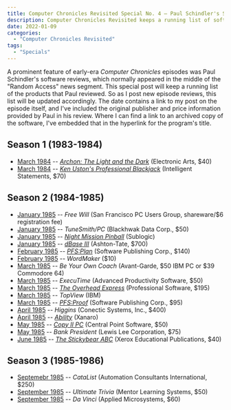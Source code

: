 ```yaml
---
title: Computer Chronicles Revisited Special No. 4 — Paul Schindler's Software Reviews
description: Computer Chronicles Revisited keeps a running list of software reviewed by our favorite 1980s tech journalist.
date: 2022-01-09
categories:
  - "Computer Chronicles Revisited"
tags:
  - "Specials"
---
```


A prominent feature of early-era *Computer Chronicles* episodes was Paul Schindler's software reviews, which normally appeared in the middle of the "Random Access" news segment. This special post will keep a running list of the products that Paul reviewed. So as I post new episode reviews, this list will be updated accordingly. The date contains a link to my post on the episode itself, and I've included the original publisher and price information provided by Paul in his review. Where I can find a link to an archived copy of the software, I've embedded that in the hyperlink for the program's title.

## Season 1 (1983-1984)

+ [March 1984](https://smoliva.blog/post/computer-chronicles-revisited-019-hp-2700-apple-macintosh/) -- [*Archon: The Light and the Dark*](https://www.myabandonware.com/game/archon-the-light-and-the-dark-1u) (Electronic Arts, $40)
+ [March 1984](https://smoliva.blog/post/computer-chronicles-revisited-020-expert-ease-kee-system/) -- [*Ken Uston's Professional Blackjack*](https://archive.org/details/msdos_Ken_Ustons_Professional_Blackjack_1982) (Intelligent Statements, $70)

## Season 2 (1984-1985)

+ [January 1985](https://smoliva.blog/post/computer-chronicles-revisited-027-sargon-iii-millionaire-ghostbusters/) -- *Free Will* (San Francisco PC Users Group, shareware/$6 registration fee)
+ [January 1985](https://smoliva.blog/post/computer-chronicles-revisited-028-tandy-1000-compaq-portable/) -- *TuneSmith/PC* (Blackhwak Data Corp., $50)
+ [January 1985](https://smoliva.blog/post/computer-chronicles-revisited-029-locksmith-pc-talk-frankie-mouse/) -- [*Night Mission Pinball*](https://archive.org/details/wozaday_Night_Mission_Pinball) (Sublogic)
+ [January 1985](https://smoliva.blog/post/computer-chronicles-revisited-030-data-general-one-texas-instruments-pro-lite-hp-110-portable-morrow-pivot/) -- [*dBase III*](https://winworldpc.com/product/dbase/iii-v10) (Ashton-Tate, $700)
+ [February 1985](https://smoliva.blog/post/computer-chronicles-revisited-031-adaptive-firmware-card-express3-kurzweil-reading-machine/) -- [*PFS:Plan*](https://smoliva.blog/post/computer-chronicles-revisited-031-adaptive-firmware-card-express3-kurzweil-reading-machine/) (Software Publishing Corp., $140)
+ [February 1985](https://smoliva.blog/post/computer-chronicles-revisited-032-system-v-svr2-bsd-4.2-hp-integral-pc/) -- *WordMaker* ($10) 
+ [March 1985](https://smoliva.blog/post/computer-chronicles-revisited-026-sony-cd-rom-pioneer-px-7-halcyon/) -- *Be Your Own Coach* (Avant-Garde, $50 IBM PC or $39 Commodore 64)
+ [March 1985](https://smoliva.blog/post/computer-chronicles-revisited-033-steve-boros-sportspak-computennis-ct120-converse-biomechanics-lab/) -- *ExecuTime* (Advanced Productivity Software, $50)
+ [March 1985](https://smoliva.blog/post/computer-chronicles-revisited-034-dollars-sense-bank-america-homebanking-tax-prepaprer-howardsoft/) -- [*The Overhead Express*](https://winworldpc.com/product/overhead-express/1x) (Professional Software, $195)
+ [March 1985](https://smoliva.blog/post/computer-chronicles-revisited-035-macproject-filevision-gem-lotus-jazz/) -- *TopView* (IBM)
+ [March 1985](https://smoliva.blog/post/computer-chronicles-revisited-036-top-view-concurrent-pc-dos/) -- [*PFS:Proof*](https://winworldpc.com/product/pfsproof/bxx) (Software Publishing Corp., $95)
+ [April 1985](https://smoliva.blog/post/computer-chronicles-revisited-037-equalizer-computer-colorworks-digital-paintbrush-system-att-unix-pc-grid-compass-1101/) -- *Higgins* (Conectic Systems, Inc., $400)
+ [April 1985](https://smoliva.blog/post/computer-chronicles-revisited-038-atari-520st-commodore-128/) -- [*Ability*](https://winworldpc.com/product/ability/12) (Xanaro)
+ [May 1985](https://smoliva.blog/post/computer-chronicles-revisited-039-msx-comdex-in-japan-85/) -- [*Copy II PC*](https://winworldpc.com/product/copy-ii-pc/3xx) (Central Point Software, $50)
+ [May 1985](https://smoliva.blog/post/computer-chronicles-revisited-040-tsukuba-expo-85/) -- *Bank President* (Lewis Lee Corporation, $75)
+ [June 1985](https://smoliva.blog/post/computer-chronicles-revisited-041-macdraw-dazzle-draw-magic-video-digitizer-lumena/) -- [*The Stickybear ABC*](https://www.mobygames.com/game/apple2/stickybear-abc) (Xerox Educational Publications, $40)

## Season 3 (1985-1986)

+ [Septemebr 1985](https://smoliva.blog/post/computer-chronicles-revisited-042-david-crockett-sam-colella-deborah-wise-david-norman/) -- *CataList* (Automation Consultants International, $250)
+ [September 1985](https://smoliva.blog/post/computer-chronicles-revisited-043-trip-hawkins-john-merson-ben-anixter-richard-obrien/) -- *Ultimate Trivia* (Mentor Learning Systems, $50)
+ [September 1985]() -- *Da Vinci* (Applied Microsystems, $60)